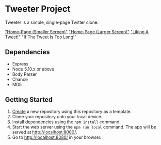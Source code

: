 # Tweeter Project

Tweeter is a simple, single-page Twitter clone.

["Home-Page (Smaller Screen)"]("https://github.com/Abdulrahman48811/tweeter/blob/master/public/images/HOME%20PAGE~SMALLER%20SCREEN.png")
["Home-Page (Larger Screen)"]("https://github.com/Abdulrahman48811/tweeter/blob/master/public/images/LARGER%20SCREEN.png")
["Liking A Tweet!"]("https://github.com/Abdulrahman48811/tweeter/blob/master/public/images/%22LIKE%22%20A%20TWEET.png")
["If The Tweet Is Too Long!"]("https://github.com/Abdulrahman48811/tweeter/blob/master/public/images/TOO%20MANY%20WORDS.png")

## Dependencies

- Express
- Node 5.10.x or above
- Body Parser
- Chance
- MD5

## Getting Started

1. [Create](https://docs.github.com/en/repositories/creating-and-managing-repositories/creating-a-repository-from-a-template) a new repository using this repository as a template.
2. Clone your repository onto your local device.
3. Install dependencies using the `npm install` command.
3. Start the web server using the `npm run local` command. The app will be served at <http://localhost:8080/>.
4. Go to <http://localhost:8080/> in your browser.
